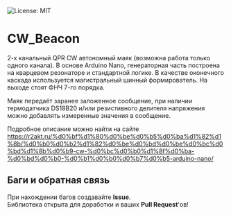 ![License: MIT](https://img.shields.io/badge/License-MIT-green.svg)
# CW_Beacon
2-х канальный QPR CW автономный маяк (возможна работа только одного канала).
В основе Arduino Nano, генераторная часть построена на кварцевом резонаторе
и стандартной логике. В качестве оконечного каскада используется магистральный
шинный формирователь. На выходе стоят ФНЧ 7-го порядка.

Маяк передаёт заранее заложенное сообщение, при наличии термодатчика DS18B20 и/или резистивного 
делителя напряжения можно добавлять измеренные значения в сообщение.

Подробное описание можно найти на сайте <a href="https://r2akt.ru/%d0%bf%d1%80%d0%be%d0%b5%d0%ba%d1%82%d1%8b/%d0%b0%d0%b2%d1%82%d0%be%d0%bd%d0%be%d0%bc%d0%bd%d1%8b%d0%b9-cw-%d0%bc%d0%b0%d1%8f%d0%ba-%d0%bd%d0%b0-%d0%b1%d0%b0%d0%b7%d0%b5-arduino-nano/" target=_blank>https://r2akt.ru/%d0%bf%d1%80%d0%be%d0%b5%d0%ba%d1%82%d1%8b/%d0%b0%d0%b2%d1%82%d0%be%d0%bd%d0%be%d0%bc%d0%bd%d1%8b%d0%b9-cw-%d0%bc%d0%b0%d1%8f%d0%ba-%d0%bd%d0%b0-%d0%b1%d0%b0%d0%b7%d0%b5-arduino-nano/</a>

<a id="feedback"></a>
## Баги и обратная связь
При нахождении багов создавайте **Issue**.  
Библиотека открыта для доработки и ваших **Pull Request**'ов!
